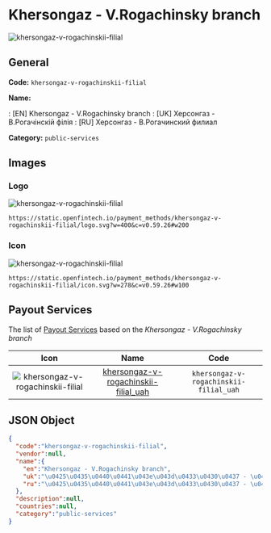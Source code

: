 
# Khersongaz - V.Rogachinsky branch 
![khersongaz-v-rogachinskii-filial](https://static.openfintech.io/payment_methods/khersongaz-v-rogachinskii-filial/logo.svg?w=400&c=v0.59.26#w200)  

## General 
**Code:** `khersongaz-v-rogachinskii-filial` 
 
**Name:** 
 
:	[EN] Khersongaz - V.Rogachinsky branch 
:	[UK] Херсонгаз - В.Рогачінскій філія 
:	[RU] Херсонгаз - В.Рогачинский филиал 
 
**Category:** `public-services` 
 

## Images 

### Logo 
![khersongaz-v-rogachinskii-filial](https://static.openfintech.io/payment_methods/khersongaz-v-rogachinskii-filial/logo.svg?w=400&c=v0.59.26#w200)  

```
https://static.openfintech.io/payment_methods/khersongaz-v-rogachinskii-filial/logo.svg?w=400&c=v0.59.26#w200
```  

### Icon 
![khersongaz-v-rogachinskii-filial](https://static.openfintech.io/payment_methods/khersongaz-v-rogachinskii-filial/icon.svg?w=278&c=v0.59.26#w100)  

```
https://static.openfintech.io/payment_methods/khersongaz-v-rogachinskii-filial/icon.svg?w=278&c=v0.59.26#w100
```  

## Payout Services 
 
The list of [Payout Services](/payout-services/) based on the _Khersongaz - V.Rogachinsky branch_ 

|Icon|Name|Code| 
|:---:|:---:|:---:| 
|![khersongaz-v-rogachinskii-filial](https://static.openfintech.io/payout_methods/khersongaz-v-rogachinskii-filial/icon.png?w=278&c=v0.59.26#w40) |[khersongaz-v-rogachinskii-filial_uah](/payout-services/khersongaz-v-rogachinskii-filial_uah/)|`khersongaz-v-rogachinskii-filial_uah`| 
 

## JSON Object 

```json
{
  "code":"khersongaz-v-rogachinskii-filial",
  "vendor":null,
  "name":{
    "en":"Khersongaz - V.Rogachinsky branch",
    "uk":"\u0425\u0435\u0440\u0441\u043e\u043d\u0433\u0430\u0437 - \u0412.\u0420\u043e\u0433\u0430\u0447\u0456\u043d\u0441\u043a\u0456\u0439 \u0444\u0456\u043b\u0456\u044f",
    "ru":"\u0425\u0435\u0440\u0441\u043e\u043d\u0433\u0430\u0437 - \u0412.\u0420\u043e\u0433\u0430\u0447\u0438\u043d\u0441\u043a\u0438\u0439 \u0444\u0438\u043b\u0438\u0430\u043b"
  },
  "description":null,
  "countries":null,
  "category":"public-services"
}
```  
